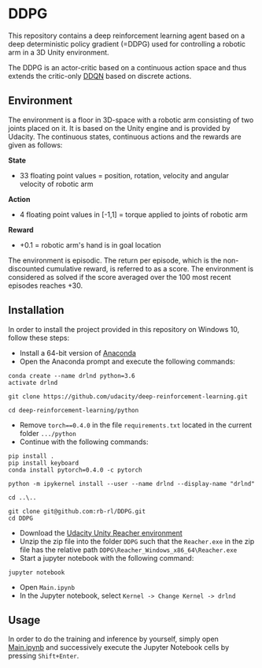 # DDPG
This repository contains a deep reinforcement learning agent based on a deep deterministic policy gradient (=DDPG) used for controlling a robotic arm in a 3D Unity environment.

The DDPG is an actor-critic based on a continuous action space and thus extends the critic-only [DDQN](https://github.com/rb-rl/DDQN) based on discrete actions.

## Environment

The environment is a floor in 3D-space with a robotic arm consisting of two joints placed on it. It is based on the Unity engine and is provided by Udacity. The continuous states, continuous actions and the rewards are given as follows:

**State**

- 33 floating point values = position, rotation, velocity and angular velocity of robotic arm

**Action**

- 4 floating point values in \[-1,1\] = torque applied to joints of robotic arm

**Reward**

- +0.1 = robotic arm's hand is in goal location

The environment is episodic. The return per episode, which is the non-discounted cumulative reward, is referred to as a score. The environment is considered as solved if the score averaged over the 100 most recent episodes reaches +30.

## Installation

In order to install the project provided in this repository on Windows 10, follow these steps:

- Install a 64-bit version of [Anaconda](https://anaconda.cloud/installers)
- Open the Anaconda prompt and execute the following commands:
```
conda create --name drlnd python=3.6
activate drlnd

git clone https://github.com/udacity/deep-reinforcement-learning.git

cd deep-reinforcement-learning/python
```
- Remove `torch==0.4.0` in the file `requirements.txt` located in the current folder `.../python`
- Continue with the following commands:
```
pip install .
pip install keyboard
conda install pytorch=0.4.0 -c pytorch

python -m ipykernel install --user --name drlnd --display-name "drlnd"

cd ..\..

git clone git@github.com:rb-rl/DDPG.git
cd DDPG
```
- Download the [Udacity Unity Reacher environment](https://s3-us-west-1.amazonaws.com/udacity-drlnd/P2/Reacher/one_agent/Reacher_Windows_x86_64.zip)
- Unzip the zip file into the folder `DDPG` such that the `Reacher.exe` in the zip file has the relative path `DDPG\Reacher_Windows_x86_64\Reacher.exe`
- Start a jupyter notebook with the following command:
```
jupyter notebook
```
- Open `Main.ipynb`
- In the Jupyter notebook, select `Kernel -> Change Kernel -> drlnd`

## Usage

In order to do the training and inference by yourself, simply open [Main.ipynb](Main.ipynb) and successively execute the Jupyter Notebook cells by pressing `Shift+Enter`.
